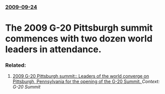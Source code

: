 ### [2009-09-24](/news/2009/09/24/index.md)

#  The 2009 G-20 Pittsburgh summit commences with two dozen world leaders in attendance.




### Related:

1. [ 2009 G-20 Pittsburgh summit:: Leaders of the world converge on Pittsburgh, Pennsylvania for the opening of the G-20 Summit. ](/news/2009/09/24/2009-g-20-pittsburgh-summit-leaders-of-the-world-converge-on-pittsburgh-pennsylvania-for-the-opening-of-the-g-20-summit.md) _Context: G-20 Summit_
